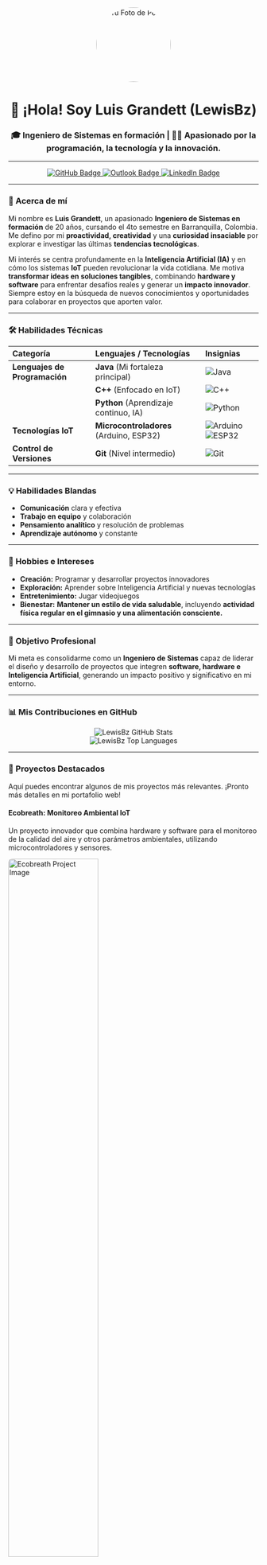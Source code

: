 <div align="center">
  <img src="URL_DE_TU_IMAGEN_DE_PERFIL_O_GIF_AQUI" alt="Tu Foto de Perfil" style="border-radius:50%; width:150px; height:150px;">
  
  <h1>👋 ¡Hola! Soy Luis Grandett (LewisBz)</h1>
  <h3>🎓 Ingeniero de Sistemas en formación | 👨‍💻 Apasionado por la programación, la tecnología y la innovación.</h3>
</div>

---

<div align="center">
  <a href="https://github.com/LewisBz">
    <img src="https://img.shields.io/badge/-LewisBz-20232A?style=for-the-badge&logo=github&logoColor=white" alt="GitHub Badge">
  </a>
  <a href="mailto:tu.correo@outlook.com"> <img src="https://img.shields.io/badge/-Contáctame-0078D4?style=for-the-badge&logo=microsoft-outlook&logoColor=white" alt="Outlook Badge">
  </a>
  <a href="https://www.linkedin.com/in/tu-usuario-de-linkedin"> <img src="https://img.shields.io/badge/-LinkedIn-0A66C2?style=for-the-badge&logo=linkedin&logoColor=white" alt="LinkedIn Badge">
  </a>
  </div>

---

### 🚀 Acerca de mí

Mi nombre es **Luis Grandett**, un apasionado **Ingeniero de Sistemas en formación** de 20 años, cursando el 4to semestre en Barranquilla, Colombia. Me defino por mi **proactividad, creatividad** y una **curiosidad insaciable** por explorar e investigar las últimas **tendencias tecnológicas**.

Mi interés se centra profundamente en la **Inteligencia Artificial (IA)** y en cómo los sistemas **IoT** pueden revolucionar la vida cotidiana. Me motiva **transformar ideas en soluciones tangibles**, combinando **hardware y software** para enfrentar desafíos reales y generar un **impacto innovador**. Siempre estoy en la búsqueda de nuevos conocimientos y oportunidades para colaborar en proyectos que aporten valor.

---

### 🛠️ Habilidades Técnicas

| Categoría | Lenguajes / Tecnologías | Insignias |
| :-------- | :---------------------- | :--------------------------------------------------------------------------------------------------------------------------------------------------------------------------------------------------------------------------------------------------------------------------------------------------------------------------------------------------------- |
| **Lenguajes de Programación** | **Java** (Mi fortaleza principal) | ![Java](https://img.shields.io/badge/Java-007396?style=for-the-badge&logo=java&logoColor=white) |
| | **C++** (Enfocado en IoT) | ![C++](https://img.shields.io/badge/C%2B%2B-00599C?style=for-the-badge&logo=c%2B%2B&logoColor=white) |
| | **Python** (Aprendizaje continuo, IA) | ![Python](https://img.shields.io/badge/Python-3776AB?style=for-the-badge&logo=python&logoColor=white) |
| **Tecnologías IoT** | **Microcontroladores** (Arduino, ESP32) | ![Arduino](https://img.shields.io/badge/Arduino-00979D?style=for-the-badge&logo=arduino&logoColor=white) ![ESP32](https://img.shields.io/badge/ESP32-E73527?style=for-the-badge&logo=espressif&logoColor=white) |
| **Control de Versiones** | **Git** (Nivel intermedio) | ![Git](https://img.shields.io/badge/Git-F05032?style=for-the-badge&logo=git&logoColor=white) |

---

### 💡 Habilidades Blandas

* **Comunicación** clara y efectiva
* **Trabajo en equipo** y colaboración
* **Pensamiento analítico** y resolución de problemas
* **Aprendizaje autónomo** y constante

---

### 🎨 Hobbies e Intereses

* **Creación:** Programar y desarrollar proyectos innovadores
* **Exploración:** Aprender sobre Inteligencia Artificial y nuevas tecnologías
* **Entretenimiento:** Jugar videojuegos
* **Bienestar:** **Mantener un estilo de vida saludable**, incluyendo **actividad física regular en el gimnasio y una alimentación consciente.**

---

### 🎯 Objetivo Profesional

Mi meta es consolidarme como un **Ingeniero de Sistemas** capaz de liderar el diseño y desarrollo de proyectos que integren **software, hardware e Inteligencia Artificial**, generando un impacto positivo y significativo en mi entorno.

---

### 📊 Mis Contribuciones en GitHub

<p align="center">
  <img src="https://github-readme-stats.vercel.app/api?username=LewisBz&show_icons=true&theme=radical&hide_border=true&count_private=true" alt="LewisBz GitHub Stats">
  <br>
  <img src="https://github-readme-stats.vercel.app/api/top-langs/?username=LewisBz&layout=compact&theme=radical&hide_border=true" alt="LewisBz Top Languages">
</p>

---

### 🌟 Proyectos Destacados

Aquí puedes encontrar algunos de mis proyectos más relevantes. ¡Pronto más detalles en mi portafolio web!

#### **Ecobreath: Monitoreo Ambiental IoT**
Un proyecto innovador que combina hardware y software para el monitoreo de la calidad del aire y otros parámetros ambientales, utilizando microcontroladores y sensores.

<a href="https://github.com/LewisBz/Ecobreath"> <img src="URL_IMAGEN_ECOBREATH_AQUI" alt="Ecobreath Project Image" style="height: 60%; width:60%; border-radius: 8px;"> </a>
<br>
[![GitHub Stars](https://img.shields.io/github/stars/LewisBz/Ecobreath?style=social&label=Ver%20en%20GitHub)](https://github.com/LewisBz/Ecobreath) ---

### 🌐 Mi Portafolio Web (Próximamente)

Estoy construyendo mi sitio web personal para ofrecer una inmersión más profunda en mis proyectos, habilidades y la visión detrás de ellos.

¡Mantente atento para explorar mi **portafolio online**!

---

### 📞 Contacto

Siempre abierto a colaborar y aprender. ¡No dudes en contactarme!

<div align="center">
  <a href="mailto:luisa-grandettm@unilibre.edu.co"> <img src="https://img.shields.io/badge/Email-luisa-grandettm@unilibre.edu.co-0078D4?style=for-the-badge&logo=microsoft-outlook&logoColor=white&labelColor=101010" alt="Email Badge">
  </a>
  <br>
  <a href="https://https://www.linkedin.com/in/luis-grandett-m-3143b3333"> <img src="https://img.shields.io/badge/LinkedIn-Luis_GrandettM-0A66C2?style=for-the-badge&logo=linkedin&logoColor=white&labelColor=101010" alt="LinkedIn Badge">
  </a>
  </div>
